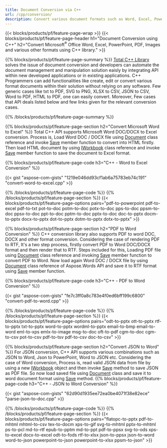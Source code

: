 ```yaml
---
title: Document Conversion via C++ 
url: /cpp/conversion/
description: Convert various document formats such as Word, Excel, PowerPoint, PDF, JSON, Images and more using C++ API. 
---
```


{{< blocks/products/pf/feature-page-wrap >}}
{{< blocks/products/pf/feature-page-header h1="Document Conversion using C++" h2="Convert Microsoft<sup>&reg;</sup> Office Word, Excel, PowerPoint, PDF, Images and various other formats using C++ library." >}}

{{% blocks/products/pf/feature-page-summary %}}
[Total C++ Library](https://products.aspose.com/total/cpp/) solves the issue of document conversion and developers can automate the document management and manipulation solution eaisly by integrating API within new developed applications or in existing applications. C++ Programmers can add functionalities like create, edit or convert various format documents within their solution without relying on any software. Few generic cases like txt to PDF, SVG to PNG, XLSX to CSV, JSON to CSV, Word to PDF, HTML to PDF, one can easily convert. Moreover, Few cases that API deals listed below and few links given for the relevant conversion cases. 

{{% /blocks/products/pf/feature-page-summary  %}}

{{% blocks/products/pf/feature-page-section  h2="Convert Microsoft Word to Excel" %}}
Total C++ API supports Microsoft Word DOC/DOCX to Excel conversion.  Process is,  Load Word DOC / DOCX file using [Document](https://reference.aspose.com/words/cpp/class/aspose.words.document) class reference and invoke [Save](https://reference.aspose.com/words/cpp/class/aspose.words.document#save_string_saveformat) member function to convert into HTML firstly. Then load HTML document by using [IWorkbook](https://reference.aspose.com/cells/cpp/class/aspose.cells.i_workbook) class reference and invoke [Save](https://reference.aspose.com/cells/cpp/class/aspose.cells.i_workbook#a5dc7de23f7ceba76a05dc1d49f51502e) member function to save the document to Excel format. 

{{% blocks/products/pf/feature-page-code h3="C++ - Word to Excel Conversion" %}}

{{< gist "aspose-com-gists" "1219e046dd93cf1ab6a75783eb74c191" "convert-word-to-excel.cpp" >}}

{{% /blocks/products/pf/feature-page-code  %}}
{{% /blocks/products/pf/feature-page-section %}}
{{< blocks/products/pf/feature-page-options pairs="pdf-to-powerpoint pdf-to-excel pdf-to-txt pot-to-doc potm-to-doc potx-to-doc pps-to-doc ppsm-to-doc ppsx-to-doc ppt-to-doc pptm-to-doc pptx-to-doc  doc-to-pptx docm-to-pptx docx-to-pptx dot-to-pptx dotm-to-pptx dotx-to-pptx" >}}

{{% blocks/products/pf/feature-page-section  h2="PDF to Word Conversion" %}}
C++ conversion library also supports PDF to word DOC, DOCX and other format conversion. Considering the case of rendering PDF to RTF, It's a two step process, firstly convert PDF to Word DOC/DOCX format and then render that to RTF. Steps included for this, Loading PDF file using [Document](https://reference.aspose.com/pdf/cpp/class/aspose.pdf.document) class reference and invoking [Save](https://reference.aspose.com/pdf/cpp/class/aspose.pdf.document#adb8061c585440fde49c1263e68837f01) member function to convert PDF to Word. Now load again Word DOC / DOCX file by using [Document](https://reference.aspose.com/words/cpp/class/aspose.words.document) class reference of Aspose.Words API and save it to RTF format using [Save](https://reference.aspose.com/words/cpp/class/aspose.words.document#save_stream_saveformat) member function.

{{% blocks/products/pf/feature-page-code h3="C++ - PDF to Word Conversion" %}}

{{< gist "aspose-com-gists" "fe7c3ff0a8c783e4f0ed6bff199c6800" "convert-pdf-to-word.cpp" >}}

{{% /blocks/products/pf/feature-page-code  %}}
{{% /blocks/products/pf/feature-page-section %}}
{{< blocks/products/pf/feature-page-options pairs="odt-to-pptx ott-to-pptx rtf-to-pptx txt-to-pptx word-to-pptx wordml-to-pptx email-to-bmp email-to-word eml-to-xps emlx-to-image msg-to-doc oft-to-pdf cgm-to-doc cgm-to-csv pot-to-csv pdf-to-tsv pdf-to-csv doc-to-csv" >}}

{{% blocks/products/pf/feature-page-section  h2="Convert JSON to Word" %}}
For JSON conversion, C++ API supports various combinations such as JSON to Word, Json to PowerPoint, Word to JSON etc. Considering the case of Word conversion, Process is, read valid JSON data from file by using a new [IWorkbook](https://reference.aspose.com/cells/cpp/class/aspose.cells.i_workbook) object and then invoke [Save](https://reference.aspose.com/cells/cpp/class/aspose.cells.i_workbook#a9460f52a2dec8f4bf623a4905167d997) method to save JSON as PDF file. So now load saved file using [Document](https://reference.aspose.com/words/cpp/class/aspose.words.document) class and save it to word document format using [Save](https://reference.aspose.com/words/cpp/class/aspose.words.document#save_string_saveformat) method.
{{% blocks/products/pf/feature-page-code h3="C++ - JSON to Word Conversion" %}}

{{< gist "aspose-com-gists" "62d90d1935ee72ea0be4071f38e82ece" "parse-json-to-doc.cpp" >}}


{{% /blocks/products/pf/feature-page-code  %}}
{{% /blocks/products/pf/feature-page-section %}}
{{< blocks/products/pf/feature-page-options pairs="flatopc-to-pptx pdf-to-mhtml mhtml-to-csv tex-to-docm xps-to-gif svg-to-mhtml pptx-to-mhtml ps-to-pcl md-to-rtf epub-to-pptm md-to-ppt pdf-to-ppsx svg-to-ods xps-to-excel docx-to-excel odt-to-fods rtf-to-xlsx json-to-ppsx json-to-word word-to-json powerpoint-to-json powerpoint-to-xlsx ppsm-to-json" >}}